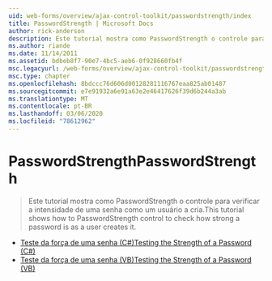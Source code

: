 ```yaml
---
uid: web-forms/overview/ajax-control-toolkit/passwordstrength/index
title: PasswordStrength | Microsoft Docs
author: rick-anderson
description: Este tutorial mostra como PasswordStrength o controle para verificar a intensidade de uma senha como um usuário a cria.
ms.author: riande
ms.date: 11/14/2011
ms.assetid: bdbeb8f7-90e7-4bc5-aeb6-0f928660fb4f
msc.legacyurl: /web-forms/overview/ajax-control-toolkit/passwordstrength
msc.type: chapter
ms.openlocfilehash: 8bdccc76d606d00128281116767eaa825ab01487
ms.sourcegitcommit: e7e91932a6e91a63e2e46417626f39d6b244a3ab
ms.translationtype: MT
ms.contentlocale: pt-BR
ms.lasthandoff: 03/06/2020
ms.locfileid: "78612962"
---
```

# <a name="passwordstrength"></a><span data-ttu-id="58a20-103">PasswordStrength</span><span class="sxs-lookup"><span data-stu-id="58a20-103">PasswordStrength</span></span>

> <span data-ttu-id="58a20-104">Este tutorial mostra como PasswordStrength o controle para verificar a intensidade de uma senha como um usuário a cria.</span><span class="sxs-lookup"><span data-stu-id="58a20-104">This tutorial shows how to PasswordStrength control to check how strong a password is as a user creates it.</span></span>

- [<span data-ttu-id="58a20-105">Teste da força de uma senha (C#)</span><span class="sxs-lookup"><span data-stu-id="58a20-105">Testing the Strength of a Password (C#)</span></span>](testing-the-strength-of-a-password-cs.md)
- [<span data-ttu-id="58a20-106">Teste da força de uma senha (VB)</span><span class="sxs-lookup"><span data-stu-id="58a20-106">Testing the Strength of a Password (VB)</span></span>](testing-the-strength-of-a-password-vb.md)
